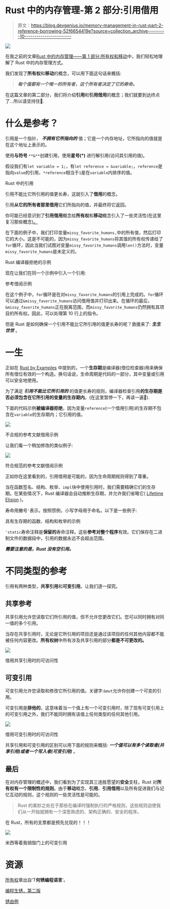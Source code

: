 # Rust 中的内存管理-第 2 部分:引用借用

> 原文：<https://blog.devgenius.io/memory-management-in-rust-part-2-reference-borrowing-52f6654419e?source=collection_archive---------10----------------------->

![](img/a226a4a902d62e4250248ec17a49513d.png)

在我之前的文章[Rust 中的内存管理——第 1 部分:所有权和移动](https://anismousse.medium.com/ownership-and-moves-in-rust-4a9c6f02108d)中，我们轻松地理解了 Rust 中的内存管理方式。

我们发现了**所有权**和**移动**的概念，可以用下面这句话来概括:

> ***每个值都有一个唯一的所有者，这个所有者决定了它的寿命。***

在这篇文章的第二部分，我们将介绍**引用**和**引用借用**的概念；我们就要到达终点了…所以请坚持住🦾.

# 什么是参考？

引用是一个指针， ***不拥有它所指向的*** 值；它是一个内存地址，它所指向的值就是在这个地址上表示的。

使用**与符号** `**&**`创建引用，使用**星号(*)** 进行解引用(访问其引用的值)。

假设我们有`let variable = 1;`，有`let reference = &variable;`，`reference`是指向`value`的引用，`*reference`相当于`1`是在`variable`内排序的值。

Rust 中的引用

引用不能比它所引用的值更长寿，这就引入了**借用**的概念。

引用**从它的所有者那里借用**它们所指向的值，并最终将它返回。

你可能已经意识到了**引用借用**概念给**所有权**和**移动**概念引入了一些灵活性(在这里复习那些概念[)。](https://anismousse.medium.com/ownership-and-moves-in-rust-4a9c6f02108d)

在下面的例子中，我们打印变量`missy_favorite_humans,`中的所有值，然后打印它的大小。这是不可能的，因为`missy_favorite_humans`将其值的所有权传递给了`for`循环，因此当我们试图对变量`missy_favorite_humans`调用`len()`方法时，变量`missy_favorite_humans`是未定义的。

Rust 编译器拒绝的示例

现在让我们在同一个示例中引入一个引用:

参考借阅示例

在这个例子中，`for`循环是在对`missy_favorite_humans`的引用上完成的。`for`循环可以通过`&missy_favorite_humans`访问借用值并打印出来。在循环的最后，`&missy_favorite_humans`正在脱离范围，而`missy_favorite_humans`仍然拥有其项目的所有权。因此，可以处理第 10 行上的指令。

但是 Rust 是如何确保一个引用不能比它所引用的值更长寿的呢？救援来了: ***生生世世*** 。

# 一生

正如在 [Rust by Examples](https://doc.rust-lang.org/rust-by-example/scope/lifetime.html) 中提到的，一个**生存期**是编译器(借位检查器)用来确保所有借位有效的一个构造。换句话说，生命周期是代码的一部分，其中变量或引用可以安全地使用。

为了满足 ***引用不能比它所引用的*** 的值更长寿的规则，编译器检查引用**的生存期是否必须包含在它所引用的变量的生存期内**。(在这里暂停一下，再读一遍🧐).

下面的代码示例**被编译器拒绝**，因为变量`reference`(一个借用引用)的生存期不包含在`variable`的生存期内；它引用的值。

![](img/d45ebac9ab1a4d42d743fd1087b03e07.png)

不合规的参考文献借用示例

让我们看一个稍加修改的类似例子:

![](img/6dc87c8cf4241b0f417f6babaa85ac04.png)

符合规范的参考文献借阅示例

正如你在这里看到的，引用借用是可能的，因为生命周期规则得到了尊重。

当在函数签名、结构、枚举、`impl`块中使用引用时，我们需要精确它们的生存期。在某些情况下，Rust 编译器会自动推断生存期，并允许我们省略它( [Lifetime Elision](https://doc.rust-lang.org/nomicon/lifetime-elision.html) )。

寿命用撇号`'`表示。按照惯例，小写字母用于命名。以下是一些例子:

具有生存期的函数、结构和枚举的示例

`'static`寿命注释是**保留的**寿命注释。这些**参考对整个程序**有效。它们保存在二进制文件的数据段中，引用的数据永远不会超出范围。

***需要注意的是，Rust 没有空引用。***

# 不同类型的参考

引用有两种类型，**共享引用**和**可变引用**。让我们逐一探究。

## 共享参考

共享引用允许您读取它们所引用的值，但不允许您更改它们。您可以同时拥有对同一值的多个引用。

当存在共享引用时，无论是它所引用的项目还是通过该项目的任何其他内容都不能被任何内容更改。**所有权树**中所有涉及共享引用的部分**都是不可更改的。**

![](img/6ebe9c5a6bfd0c5e08f3921ab52c15fc.png)

借用共享引用时的可访问性

## 可变引用

可变引用允许您读取和修改它所引用的值。关键字:`&mut`允许你创建一个可变的引用。

可变引用是**排他的**，这意味着当一个值上有一个可变引用时，除了现有可变引用上的可变引用之外，我们不能同时拥有该值上任何类型的任何其他引用。

![](img/ecd9cad7ff71c1dfca66e4d744d3eb5c.png)

借用可变引用时的可访问性

共享引用和可变引用的区别可以用下面的规则来概括: ***一个值可以有多个读取者(共享引用)或者一个写入者(可变引用)*** 。

## 最后

在对内存管理的概述中，我们看到为了实现其三连胜愿望的**安全**支柱，Rust 对**所有权有一个限制性的规则**。由于**移动**概念、**引用**、**引用借用**以及所有促进我们与记忆互动的规则，这个规则的一些灵活性是可能的。

> Rust 的美妙之处在于那些在编译时强制执行的严格规则，这些规则迫使我们从一开始就拥有一个深思熟虑的、架构正确的、安全的程序。

在 Rust，所有的支票都是预先兑现的！！！

![](img/23707582c0d171d05c2d3a5ea3759df1.png)

米西等着我销毁门上的可变引用

# 资源

[所有权](https://doc.rust-lang.org/book/ch04-01-what-is-ownership.html?highlight=ownership#what-is-ownership)章出自‘T**何锈编程语言**’。

[编程生锈，第二版](https://www.oreilly.com/library/view/programming-rust-2nd/9781492052586/)

[锈由例](https://doc.rust-lang.org/rust-by-example/index.html)
